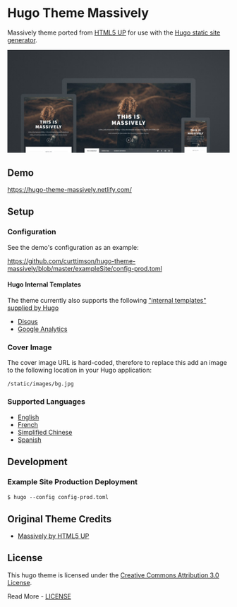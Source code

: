 # Hugo Theme Massively

Massively theme ported from [HTML5 UP](https://html5up.net/) for use with the [Hugo static site generator](https://gohugo.io/).

![](images/device-screenshots.png)

## Demo

https://hugo-theme-massively.netlify.com/

## Setup

### Configuration

See the demo's configuration as an example:

https://github.com/curttimson/hugo-theme-massively/blob/master/exampleSite/config-prod.toml

#### Hugo Internal Templates

The theme currently also supports the following ["internal templates" supplied by Hugo](https://gohugo.io/templates/internal/)

 - [Disqus](https://gohugo.io/templates/internal/#disqus)
 - [Google Analytics](https://gohugo.io/templates/internal/#configure-google-analytics)

### Cover Image

The cover image URL is hard-coded, therefore to replace this add an image to the following location in your Hugo application:

```
/static/images/bg.jpg
```

### Supported Languages

 - [English](https://github.com/curttimson/hugo-theme-massively/blob/master/i18n/en.toml)
 - [French](https://github.com/curttimson/hugo-theme-massively/blob/master/i18n/fr.toml)
 - [Simplified Chinese](https://github.com/curttimson/hugo-theme-massively/blob/master/i18n/zh.toml)
 - [Spanish](https://github.com/curttimson/hugo-theme-massively/blob/master/i18n/es.toml)


## Development

### Example Site Production Deployment

```
$ hugo --config config-prod.toml
```

## Original Theme Credits

 - [Massively by HTML5 UP](https://html5up.net/massively)

 ## License

This hugo theme is licensed under the [Creative Commons Attribution 3.0 License](https://creativecommons.org/licenses/by/3.0/). 

Read More - [LICENSE](LICENSE)
